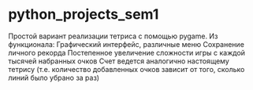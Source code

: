 # python_projects_sem1

Простой вариант реализации тетриса с помощью pygame. 
Из функционала:
  Графический интерфейс, различные меню
  Сохранение личного рекорда
  Постепенное увеличение сложности игры с каждой тысячей набранных очков
  Счет ведется аналогично настоящему тетрису (т.е. количество добавленных очков зависит от того, сколько линий было убрано за раз)
